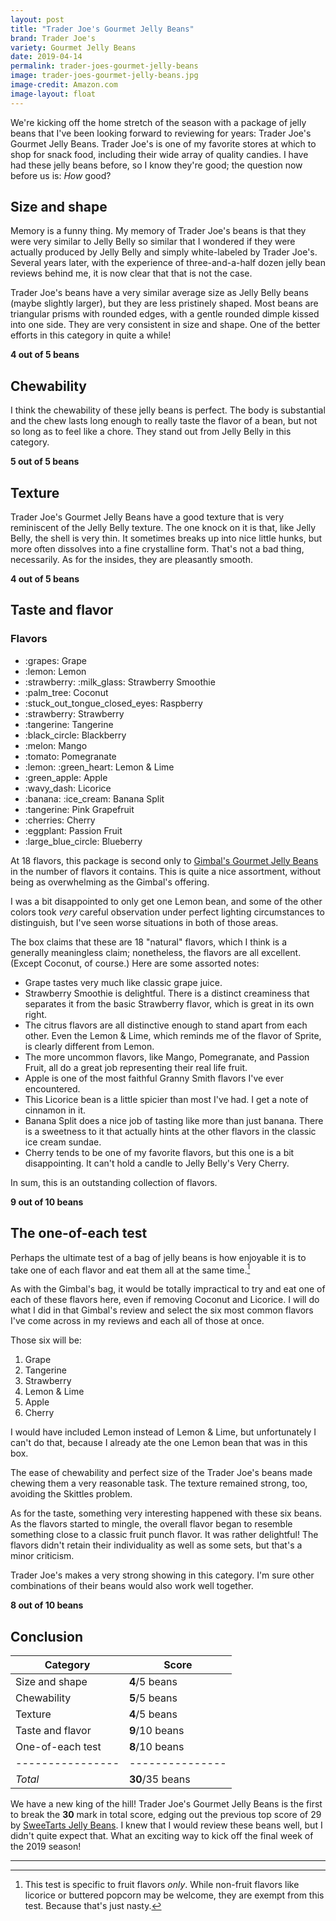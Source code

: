 ```yaml
---
layout: post
title: "Trader Joe's Gourmet Jelly Beans"
brand: Trader Joe's
variety: Gourmet Jelly Beans
date: 2019-04-14
permalink: trader-joes-gourmet-jelly-beans
image: trader-joes-gourmet-jelly-beans.jpg
image-credit: Amazon.com
image-layout: float
---
```



We're kicking off the home stretch of the season with
a package of jelly beans that I've been looking forward to reviewing
for years: Trader Joe's Gourmet Jelly Beans.
Trader Joe's is one of my favorite stores at which to shop for snack food,
including their wide array of quality candies.
I have had these jelly beans before, so I know they're good;
the question now before us is: _How_ good?


## Size and shape

Memory is a funny thing.
My memory of Trader Joe's beans is that they were very similar to Jelly Belly
so similar that I wondered if they were actually produced by Jelly Belly
and simply white-labeled by Trader Joe's.
Several years later, with the experience of three-and-a-half dozen
jelly bean reviews behind me, it is now clear that that is not the case.

Trader Joe's beans have a very similar average size as Jelly Belly beans
(maybe slightly larger), but they are less pristinely shaped.
Most beans are triangular prisms with rounded edges,
with a gentle rounded dimple kissed into one side.
They are very consistent in size and shape.
One of the better efforts in this category in quite a while!

**4 out of 5 beans**


## Chewability

I think the chewability of these jelly beans is perfect.
The body is substantial and the chew lasts long enough to really
taste the flavor of a bean, but not so long as to feel like a chore.
They stand out from Jelly Belly in this category.

**5 out of 5 beans**


## Texture

Trader Joe's Gourmet Jelly Beans have a good texture
that is very reminiscent of the Jelly Belly texture.
The one knock on it is that, like Jelly Belly, the shell is very thin.
It sometimes breaks up into nice little hunks,
but more often dissolves into a fine crystalline form.
That's not a bad thing, necessarily.
As for the insides, they are pleasantly smooth.

**4 out of 5 beans**


## Taste and flavor

<div class="inset">
    <h3>Flavors</h3>
    <ul class="emoji-list">
        <li>:grapes: Grape</li>
        <li>:lemon: Lemon</li>
        <li>:strawberry: :milk_glass: Strawberry Smoothie</li>
        <li>:palm_tree: Coconut</li>
        <li>:stuck_out_tongue_closed_eyes: Raspberry</li>
        <li>:strawberry: Strawberry</li>
        <li>:tangerine: Tangerine</li>
        <li>:black_circle: Blackberry</li>
        <li>:melon: Mango</li>
        <li>:tomato: Pomegranate</li>
        <li>:lemon: :green_heart: Lemon & Lime</li>
        <li>:green_apple: Apple</li>
        <li>:wavy_dash: Licorice</li>
        <li>:banana: :ice_cream: Banana Split</li>
        <li>:tangerine: Pink Grapefruit</li>
        <li>:cherries: Cherry</li>
        <li>:eggplant: Passion Fruit</li>
        <li>:large_blue_circle: Blueberry</li>
    </ul>
</div>

At 18 flavors, this package is second only to
[Gimbal's Gourmet Jelly Beans](/gimbals-gourmet-jelly-beans)
in the number of flavors it contains.
This is quite a nice assortment,
without being as overwhelming as the Gimbal's offering.

I was a bit disappointed to only get one Lemon bean,
and some of the other colors took _very_ careful observation
under perfect lighting circumstances to distinguish,
but I've seen worse situations in both of those areas.

The box claims that these are 18 "natural" flavors,
which I think is a generally meaningless claim;
nonetheless, the flavors are all excellent.
(Except Coconut, of course.)
Here are some assorted notes:

- Grape tastes very much like classic grape juice.
- Strawberry Smoothie is delightful.
  There is a distinct creaminess that separates it from
  the basic Strawberry flavor, which is great in its own right.
- The citrus flavors are all distinctive enough to stand apart from each other.
  Even the Lemon & Lime, which reminds me of the flavor of Sprite,
  is clearly different from Lemon.
- The more uncommon flavors, like Mango, Pomegranate, and Passion Fruit,
  all do a great job representing their real life fruit.
- Apple is one of the most faithful Granny Smith flavors I've ever encountered.
- This Licorice bean is a little spicier than most I've had.
  I get a note of cinnamon in it.
- Banana Split does a nice job of tasting like more than just banana.
  There is a sweetness to it that actually hints at the other flavors
  in the classic ice cream sundae.
- Cherry tends to be one of my favorite flavors,
  but this one is a bit disappointing.
  It can't hold a candle to Jelly Belly's Very Cherry.

In sum, this is an outstanding collection of flavors.

**9 out of 10 beans**


## The one-of-each test

Perhaps the ultimate test of a bag of jelly beans is how enjoyable it is
to take one of each flavor and eat them all at the same time.[^1]

As with the Gimbal's bag, it would be totally impractical to try and eat
one of each of these flavors here, even if removing Coconut and Licorice.
I will do what I did in that Gimbal's review and
select the six most common flavors I've come across in my reviews
and each all of those at once.

Those six will be:

1. Grape
1. Tangerine
1. Strawberry
1. Lemon & Lime
1. Apple
1. Cherry

I would have included Lemon instead of Lemon & Lime,
but unfortunately I can't do that,
because I already ate the one Lemon bean that was in this box.

The ease of chewability and perfect size of the Trader Joe's beans
made chewing them a very reasonable task.
The texture remained strong, too, avoiding the Skittles problem.

As for the taste, something very interesting happened with these six beans.
As the flavors started to mingle, the overall flavor began to
resemble something close to a classic fruit punch flavor.
It was rather delightful!
The flavors didn't retain their individuality as well as some sets,
but that's a minor criticism.

Trader Joe's makes a very strong showing in this category.
I'm sure other combinations of their beans would also work well together.

**8 out of 10 beans**


## Conclusion

Category         | Score
---------------- | ---------------
Size and shape   | **4**/5 beans
Chewability      | **5**/5 beans
Texture          | **4**/5 beans
Taste and flavor | **9**/10 beans
One-of-each test | **8**/10 beans
---------------- | ---------------
_Total_          | **30**/35 beans


We have a new king of the hill!
Trader Joe's Gourmet Jelly Beans is the first to break the **30** mark
in total score, edging out the previous top score of 29 by
[SweeTarts Jelly Beans](/sweetarts-jelly-beans).
I knew that I would review these beans well, but I didn't quite expect that.
What an exciting way to kick off the final week of the 2019 season!


---

[^1]: This test is specific to fruit flavors _only_. While non-fruit flavors like licorice or buttered popcorn may be welcome, they are exempt from this test. Because that's just nasty.
